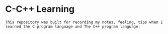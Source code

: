 # C-C++ Learning

    This repository was built for recording my notes, feeling, tips when I learned the C program language and The C++ program language. 
